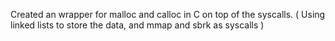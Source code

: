 Created an wrapper for malloc and calloc in C on top of the syscalls. ( Using linked lists to store the data, and mmap and sbrk as syscalls )
